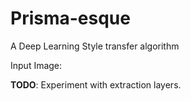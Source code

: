 # Prisma-esque
A Deep Learning Style transfer algorithm

Input Image:


**TODO**: Experiment with extraction layers. 
